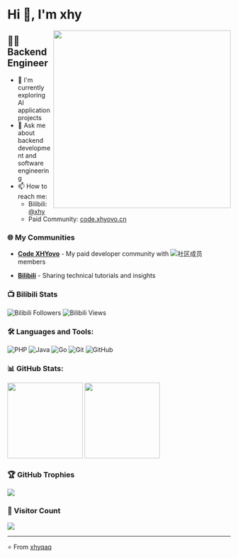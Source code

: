# Hi 👋, I'm xhy

<img align="right" width="400" src="https://github-readme-stats.vercel.app/api?username=xhyqaq&show_icons=true&theme=radical" />

## 👨‍💻 Backend Engineer

- 🔭 I'm currently exploring AI application projects
- 💬 Ask me about backend development and software engineering
- 📫 How to reach me: 
  - Bilibili: [@xhy](https://space.bilibili.com/152686439)
  - Paid Community: [code.xhyovo.cn](https://code.xhyovo.cn/)

### 🌐 My Communities
- **[Code XHYovo](https://code.xhyovo.cn/)** - My paid developer community with ![社区成员](https://img.shields.io/badge/社区成员-3600-blue?style=flat-square) members


- **[Bilibili](https://space.bilibili.com/152686439)** - Sharing technical tutorials and insights

### 📺 Bilibili Stats
![Bilibili Followers](https://img.shields.io/badge/Followers-10K+-blueviolet?style=for-the-badge&logo=bilibili&logoColor=white)
![Bilibili Views](https://img.shields.io/badge/Views-1M+-blue?style=for-the-badge&logo=bilibili&logoColor=white)

### 🛠 Languages and Tools:
![PHP](https://img.shields.io/badge/-PHP-777BB4?style=flat-square&logo=php&logoColor=white)
![Java](https://img.shields.io/badge/-Java-007396?style=flat-square&logo=java&logoColor=white)
![Go](https://img.shields.io/badge/-Go-00ADD8?style=flat-square&logo=go&logoColor=white)
![Git](https://img.shields.io/badge/-Git-F05032?style=flat-square&logo=git&logoColor=white)
![GitHub](https://img.shields.io/badge/-GitHub-181717?style=flat-square&logo=github&logoColor=white)


### 📊 GitHub Stats:
<div>
  <img height="170" src="https://github-readme-stats.vercel.app/api/top-langs/?username=xhyqaq&layout=compact&theme=radical" />
  <img height="170" src="https://github-readme-streak-stats.herokuapp.com/?user=xhyqaq&theme=radical" />
</div>

### 🏆 GitHub Trophies
![](https://github-profile-trophy.vercel.app/?username=xhyqaq&theme=radical&no-frame=false&no-bg=false&margin-w=4)

### 👀 Visitor Count
<img src="https://profile-counter.glitch.me/xhyqaq/count.svg" />

---

⭐️ From [xhyqaq](https://github.com/xhyqaq)



